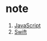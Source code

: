# note

1. [JavaScript](https://github.com/xsstomy/note/blob/master/javascript.md)
2. [Swift](https://github.com/xsstomy/note/blob/master/swift.md)

